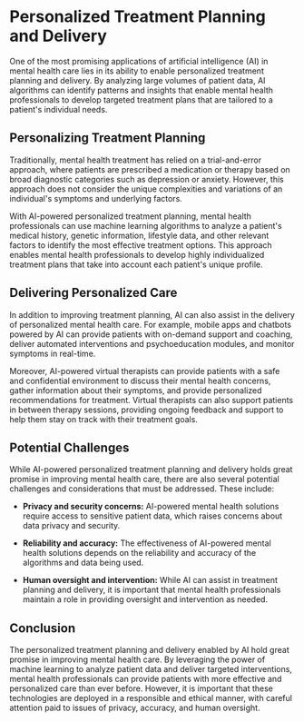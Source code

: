 Personalized Treatment Planning and Delivery
===========================================================================================

One of the most promising applications of artificial intelligence (AI) in mental health care lies in its ability to enable personalized treatment planning and delivery. By analyzing large volumes of patient data, AI algorithms can identify patterns and insights that enable mental health professionals to develop targeted treatment plans that are tailored to a patient's individual needs.

Personalizing Treatment Planning
--------------------------------

Traditionally, mental health treatment has relied on a trial-and-error approach, where patients are prescribed a medication or therapy based on broad diagnostic categories such as depression or anxiety. However, this approach does not consider the unique complexities and variations of an individual's symptoms and underlying factors.

With AI-powered personalized treatment planning, mental health professionals can use machine learning algorithms to analyze a patient's medical history, genetic information, lifestyle data, and other relevant factors to identify the most effective treatment options. This approach enables mental health professionals to develop highly individualized treatment plans that take into account each patient's unique profile.

Delivering Personalized Care
----------------------------

In addition to improving treatment planning, AI can also assist in the delivery of personalized mental health care. For example, mobile apps and chatbots powered by AI can provide patients with on-demand support and coaching, deliver automated interventions and psychoeducation modules, and monitor symptoms in real-time.

Moreover, AI-powered virtual therapists can provide patients with a safe and confidential environment to discuss their mental health concerns, gather information about their symptoms, and provide personalized recommendations for treatment. Virtual therapists can also support patients in between therapy sessions, providing ongoing feedback and support to help them stay on track with their treatment goals.

Potential Challenges
--------------------

While AI-powered personalized treatment planning and delivery holds great promise in improving mental health care, there are also several potential challenges and considerations that must be addressed. These include:

* **Privacy and security concerns:** AI-powered mental health solutions require access to sensitive patient data, which raises concerns about data privacy and security.

* **Reliability and accuracy:** The effectiveness of AI-powered mental health solutions depends on the reliability and accuracy of the algorithms and data being used.

* **Human oversight and intervention:** While AI can assist in treatment planning and delivery, it is important that mental health professionals maintain a role in providing oversight and intervention as needed.

Conclusion
----------

The personalized treatment planning and delivery enabled by AI hold great promise in improving mental health care. By leveraging the power of machine learning to analyze patient data and deliver targeted interventions, mental health professionals can provide patients with more effective and personalized care than ever before. However, it is important that these technologies are deployed in a responsible and ethical manner, with careful attention paid to issues of privacy, accuracy, and human oversight.
